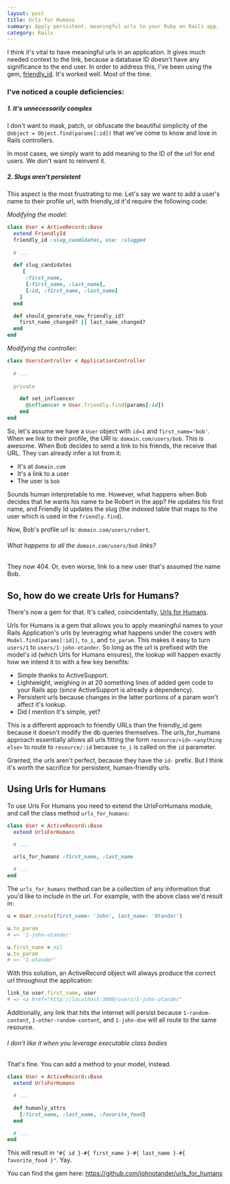 ```yaml
---
layout: post
title: Urls for Humans
summary: Apply persistent, meaningful urls to your Ruby on Rails app.
category: Rails
---
```


I think it's vital to have meaningful urls in an application. It gives much needed context to the link, because a database ID doesn't have any significance to the end user. In order to address this, I've been using the gem, [friendly_id](https://github.com/norman/friendly_id). It's worked well. Most of the time.

### I've noticed a couple deficiencies:

##### 1. It's unnecessarily complex

I don't want to mask, patch, or obfuscate the beautiful simplicity of the `@object = Object.find(params[:id])` that we've come to know and love in Rails controllers.

<p class="message spacious-y">
  In most cases, we simply want to add meaning to the ID of the url for end users. We don't want to reinvent it. 
</p>

##### 2. Slugs aren't persistent

This aspect is the most frustrating to me. Let's say we want to add a user's name to their profile url, with friendly_id it'd require the following code:

_Modifying the model:_

```ruby
class User < ActiveRecord::Base
  extend FriendlyId
  friendly_id :slug_candidates, use: :slugged
  
  # ...

  def slug_candidates
     [
      :first_name,
      [:first_name, :last_name],
      [:id, :first_name, :last_name]
    ]
  end

  def should_generate_new_friendly_id?
    first_name_changed? || last_name_changed?
  end
end
```

_Modifying the controller:_

```ruby
class UsersController < ApplicationController
 
  # ...
 
  private

    def set_influencer
      @influencer = User.friendly.find(params[:id])
    end
end
```

So, let's assume we have a `User` object with `id=1` and `first_name='bob'`. When we link to their profile, the URI is: `domain.com/users/bob`. This is awesome. When Bob decides to send a link to his friends, the receive that URL. They can already infer a lot from it:

* It's at `domain.com`
* It's a link to a user
* The user is `bob`

Sounds human interpretable to me. However, what happens when Bob decides that he wants his name to be Robert in the app? He updates his first name, and Friendly Id updates the slug (the indexed table that maps to the user which is used in the `friendly.find`).

Now, Bob's profile url is: `domain.com/users/robert`.

###### What happens to all the `domain.com/users/bob` links?

They now 404. Or, even worse, link to a new user that's assumed the name Bob.

## So, how do we create Urls for Humans?

There's now a gem for that. It's called, coincidentally, [Urls for Humans](https://github.com/johnotander/urls_for_humans).

Urls for Humans is a gem that allows you to apply meaningful names to your Rails Application's urls by leveraging what happens under the covers with `Model.find(params[:id])`, `to_i`, and `to_param`. This makes it easy to turn `users/1` to `users/1-john-otander`. So long as the url is prefixed with the model's id (which Urls for Humans ensures), the lookup will happen exactly how we intend it to with a few key benefits:

* Simple thanks to ActiveSupport.
* Lightweight, weighing in at 20 something lines of added gem code to your Rails app (since ActiveSupport is already a dependency).
* Persistent urls because changes in the latter portions of a param won't affect it's lookup.
* Did I mention it's simple, yet?

This is a different approach to friendly URLs than the friendly_id gem because it doesn't modify the db queries themselves. The urls_for_humans approach essentially allows all urls fitting the form `resource/<id>-<anything else>` to route to `resource/:id` because `to_i` is called on the `id` parameter.

Granted, the urls aren't perfect, because they have the `id-` prefix. But I think it's worth the sacrifice for persistent, human-friendly urls.

## Using Urls for Humans

To use Urls For Humans you need to extend the UrlsForHumans module, and call the class method `urls_for_humans`:

```ruby
class User < ActiveRecord::Base
  extend UrlsForHumans

  # ...

  urls_for_humans :first_name, :last_name

  # ...
end
```

The `urls_for_humans` method can be a collection of any information that you'd like to include in the url. For example, with the above class we'd result in:

```ruby
u = User.create(first_name: 'John', last_name: 'Otander')

u.to_param
# => '1-john-otander'

u.first_name = nil
u.to_param
# => '1-otander'
```

With this solution, an ActiveRecord object will always produce the correct url throughout the application:

```ruby
link_to user.first_name, user
# => <a href="http://localhost:3000/users/1-john-otander"
```

Additionally, any link that hits the internet will persist because `1-random-content`, `1-other-random-content`, and `1-john-doe` will all route to the same resource.

###### I don't like it when you leverage executable class bodies

That's fine. You can add a method to your model, instead.

```ruby
class User < ActiveRecord::Base
  extend UrlsForHumans

  # ...

  def humanly_attrs
    [:first_name, :last_name, :favorite_food]
  end

  # ...
end
```

This will result in `"#{ id }-#{ first_name }-#{ last_name }-#{ favorite_food }"`. Yay.

You can find the gem here: <https://github.com/johnotander/urls_for_humans>